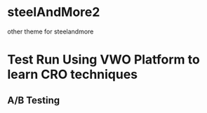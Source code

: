 # steelAndMore2
other theme for steelandmore

# Test Run Using VWO Platform to learn CRO techniques
## A/B Testing
